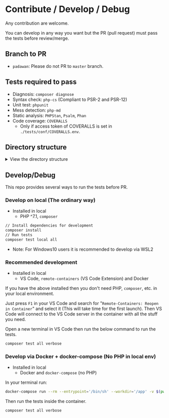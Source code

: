 # Contribute / Develop / Debug

Any contribution are welcome.

You can develop in any way you want but the PR (pull request) must pass the tests before review/merge.

## Branch to PR

- `padawan`: Please do not PR to `master` branch.

## Tests required to pass

- Diagnosis: `composer diagnose`
- Syntax check: `php-cs` (Compliant to PSR-2 and PSR-12)
- Unit test: `phpunit`
- Mess detection: `php-md`
- Static analysis: `PHPStan`, `Psalm`, `Phan`
- Code coverage: `COVERALLS`
  - Only if access token of COVERALLS is set in `./tests/conf/COVERALLS.env`.

## Directory structure

<details><summary>View the directory structure</summary><div><br>

- Files/directories with `*` below are the ones that you don't usually touch unless it's necessary.

```text
./
├── src/
│   ├── Parser.php ................... The main class.
│   ├── ParserProtectedMethods.php ... Place the protected methods here. Parent
│   │                                  class of "Parser".
│   ├── ParserStaticMethods.php ...... Place the static methods here. Parent class
│   │                                  of "ParserProtectedMethods".
│   └── interfaces/
│        ├── ParserConstants.php ..... Define here the class constants here.
│        └── ParserInterface.php ..... Define the public methods of "Parser" class
│                                      here.
├── tests/ ........................... Place the PHPUnit tests here.
│   ├── ParserTest.php
│   ├── ...
│   │
│   ├── * conf ....................... Configuration files of the tests.
│   └── * run-tests.sh ............... Test runner script.
├── samples/ ......................... Sample usage of the class.
│   └── Main.php
├── bench/
│   └── HashBench.php ...... Sample of benchmark. Create one if you want to compare
│                            methods or functions' speed, if you wander which
│                            implementation is better. Don't forget that readable is
│                            better than faster in this repo.
│
├── * .dockerignore ........ Dir/files to ignore including to the containers.
├── * .gitattributes ....... Dir/files to ignore including to the composer packages.
├── * .gitignore ........... Dir/files to ignore commit.
├── * .phpcs.xml ........... Config file of PHP-CS.
├── * .scrutinizer.yml ..... Config file of Scrutinizer for code quality check.
├── * .travis.yml .......... Config file of Travis-CI for testing on other PHP versions.
├── * CONTRIBUTE.md ........ This file.
├── * Dockerfile ........... Sample Docker container to run the script in./samples/ on
│                            PHP8-alpha.
├── * composer.json ........ Composer config file.
├── * composer.lock ........ Do not commit this file.
├── * docker-compose.yml ... Used for Docker and docker-compose user.
├── * LICENSE .............. MIT license.
├── * README.md ............ The main README.
│
├── * .devcontainer/ ....... Contains Docker container files for VS Code users.
├── * .testcontainer/ ...... Contains Docker container files for non VS Code users.
├── * .init/ ............... Contains files for initialization of this package.
├── * bin/ ................. Phar archived file will be placed here. Mostly not used.
├── * report/ .............. Coverage reports from PHPUnit will be placed here.
└── * vendor/ .............. Composer vendor directory. It will be created by
                             composer. Don't commit this dir as well.
```

</div></details>

## Develop/Debug

This repo provides several ways to run the tests before PR.

### Develop on local (The ordinary way)

- Installed in local
  - PHP ^7.1, `composer`

```bash
// Install dependencies for development
composer install
// Run tests
composer test local all
```

- Note: For Windows10 users it is recommended to develop via WSL2

### Recommended development

- Installed in local
  - VS Code, `remote-containers` (VS Code Extension) and Docker

If you have the above installed then you don't need PHP, `composer`, etc. in your local environment.

Just press `F1` in your VS Code and search for "`Remote-Containers: Reopen in Container`" and select it (This will take time for the first launch). Then VS Code will connect to the VS Code server in the container with all the stuff you need.

Open a new terminal in VS Code then run the below command to run the tests.

```bash
composer test all verbose
```

### Develop via Docker + docker-compose (No PHP in local env)

- Installed in local
  - Docker and `docker-compose` (no PHP)

In your terminal run:

```bash
docker-compose run --rm --entrypoint='/bin/sh' --workdir='/app' -v $(pwd):/app dev
```

Then run the tests inside the container.

```bash
composer test all verbose
```
